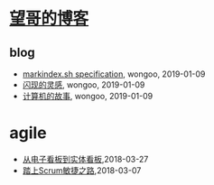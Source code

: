 # [望哥的博客](http://blog.sisopipo.com)

## blog
* [markindex.sh specification](/markindex), wongoo, 2019-01-09
* [闪现的灵感](/flash-idea), wongoo, 2019-01-09
* [计算机的故事](/cs-stories), wongoo, 2019-01-09
# agile
* [从电子看板到实体看板](/2018/2018-03-27-from-elec-kanban-to-physc),2018-03-27
* [踏上Scrum敏捷之路](/2018/2018-02-14-scrum-guide),2018-03-07
